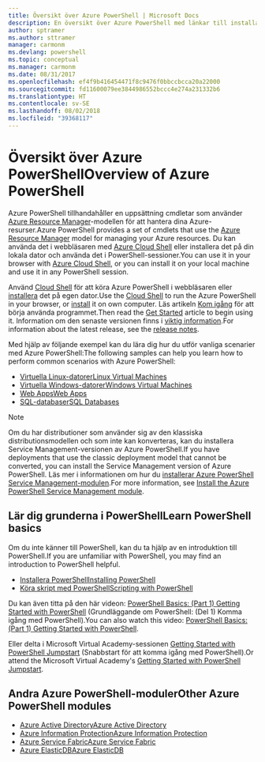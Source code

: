```yaml
---
title: Översikt över Azure PowerShell | Microsoft Docs
description: En översikt över Azure PowerShell med länkar till installation och konfiguration.
author: sptramer
ms.author: sttramer
manager: carmonm
ms.devlang: powershell
ms.topic: conceptual
ms.manager: carmonm
ms.date: 08/31/2017
ms.openlocfilehash: ef4f9b416454471f8c9476f0bbccbcca20a22000
ms.sourcegitcommit: fd11600079ee3844986552bccc4e274a231332b6
ms.translationtype: HT
ms.contentlocale: sv-SE
ms.lasthandoff: 08/02/2018
ms.locfileid: "39368117"
---
```

# <a name="overview-of-azure-powershell"></a><span data-ttu-id="9b47a-103">Översikt över Azure PowerShell</span><span class="sxs-lookup"><span data-stu-id="9b47a-103">Overview of Azure PowerShell</span></span>

<span data-ttu-id="9b47a-104">Azure PowerShell tillhandahåller en uppsättning cmdletar som använder [Azure Resource Manager](/azure/azure-resource-manager/resource-group-overview)-modellen för att hantera dina Azure-resurser.</span><span class="sxs-lookup"><span data-stu-id="9b47a-104">Azure PowerShell provides a set of cmdlets that use the [Azure Resource Manager](/azure/azure-resource-manager/resource-group-overview) model for managing your Azure resources.</span></span> <span data-ttu-id="9b47a-105">Du kan använda det i webbläsaren med [Azure Cloud Shell](/azure/cloud-shell/overview) eller installera det på din lokala dator och använda det i PowerShell-sessioner.</span><span class="sxs-lookup"><span data-stu-id="9b47a-105">You can use it in your browser with [Azure Cloud Shell](/azure/cloud-shell/overview), or you can install it on your local machine and use it in any PowerShell session.</span></span>

<span data-ttu-id="9b47a-106">Använd [Cloud Shell](/azure/cloud-shell/overview) för att köra Azure PowerShell i webbläsaren eller [installera](install-azurerm-ps.md) det på egen dator.</span><span class="sxs-lookup"><span data-stu-id="9b47a-106">Use the [Cloud Shell](/azure/cloud-shell/overview) to run the Azure PowerShell in your browser, or [install](install-azurerm-ps.md) it on own computer.</span></span> <span data-ttu-id="9b47a-107">Läs artikeln [Kom igång](get-started-azureps.md) för att börja använda programmet.</span><span class="sxs-lookup"><span data-stu-id="9b47a-107">Then read the [Get Started](get-started-azureps.md) article to begin using it.</span></span> <span data-ttu-id="9b47a-108">Information om den senaste versionen finns i [viktig information](release-notes-azureps.md).</span><span class="sxs-lookup"><span data-stu-id="9b47a-108">For information about the latest release, see the [release notes](release-notes-azureps.md).</span></span>

<span data-ttu-id="9b47a-109">Med hjälp av följande exempel kan du lära dig hur du utför vanliga scenarier med Azure PowerShell:</span><span class="sxs-lookup"><span data-stu-id="9b47a-109">The following samples can help you learn how to perform common scenarios with Azure PowerShell:</span></span>

* [<span data-ttu-id="9b47a-110">Virtuella Linux-datorer</span><span class="sxs-lookup"><span data-stu-id="9b47a-110">Linux Virtual Machines</span></span>](/azure/virtual-machines/virtual-machines-linux-powershell-samples?toc=/powershell/azure/toc.json)
* [<span data-ttu-id="9b47a-111">Virtuella Windows-datorer</span><span class="sxs-lookup"><span data-stu-id="9b47a-111">Windows Virtual Machines</span></span>](/azure/virtual-machines/virtual-machines-windows-powershell-samples?toc=/powershell/azure/toc.json)
* [<span data-ttu-id="9b47a-112">Web Apps</span><span class="sxs-lookup"><span data-stu-id="9b47a-112">Web Apps</span></span>](/azure/app-service-web/app-service-powershell-samples?toc=/powershell/azure/toc.json)
* [<span data-ttu-id="9b47a-113">SQL-databaser</span><span class="sxs-lookup"><span data-stu-id="9b47a-113">SQL Databases</span></span>](/azure/sql-database/sql-database-powershell-samples?toc=/powershell/azure/toc.json)

> [!NOTE]
> <span data-ttu-id="9b47a-114">Om du har distributioner som använder sig av den klassiska distributionsmodellen och som inte kan konverteras, kan du installera Service Management-versionen av Azure PowerShell.</span><span class="sxs-lookup"><span data-stu-id="9b47a-114">If you have deployments that use the classic deployment model that cannot be converted, you can install the Service Management version of Azure PowerShell.</span></span> <span data-ttu-id="9b47a-115">Läs mer i informationen om hur du [installerar Azure PowerShell Service Management-modulen](/powershell/azure/servicemanagement/install-azure-ps).</span><span class="sxs-lookup"><span data-stu-id="9b47a-115">For more information, see [Install the Azure PowerShell Service Management module](/powershell/azure/servicemanagement/install-azure-ps).</span></span>

## <a name="learn-powershell-basics"></a><span data-ttu-id="9b47a-116">Lär dig grunderna i PowerShell</span><span class="sxs-lookup"><span data-stu-id="9b47a-116">Learn PowerShell basics</span></span>

<span data-ttu-id="9b47a-117">Om du inte känner till PowerShell, kan du ta hjälp av en introduktion till PowerShell.</span><span class="sxs-lookup"><span data-stu-id="9b47a-117">If you are unfamiliar with PowerShell, you may find an introduction to PowerShell helpful.</span></span>

* [<span data-ttu-id="9b47a-118">Installera PowerShell</span><span class="sxs-lookup"><span data-stu-id="9b47a-118">Installing PowerShell</span></span>](/powershell/scripting/installing-windows-powershell)
* [<span data-ttu-id="9b47a-119">Köra skript med PowerShell</span><span class="sxs-lookup"><span data-stu-id="9b47a-119">Scripting with PowerShell</span></span>](/powershell/scripting/scripting-with-windows-powershell)

<span data-ttu-id="9b47a-120">Du kan även titta på den här videon: [PowerShell Basics: (Part 1) Getting Started with PowerShell](https://channel9.msdn.com/Blogs/Taste-of-Premier/PowerShellBasicsPart1) (Grundläggande om PowerShell: (Del 1) Komma igång med PowerShell).</span><span class="sxs-lookup"><span data-stu-id="9b47a-120">You can also watch this video: [PowerShell Basics: (Part 1) Getting Started with PowerShell](https://channel9.msdn.com/Blogs/Taste-of-Premier/PowerShellBasicsPart1).</span></span>

<span data-ttu-id="9b47a-121">Eller delta i Microsoft Virtual Academy-sessionen [Getting Started with PowerShell Jumpstart](https://mva.microsoft.com/liveevents/powershell-jumpstart) (Snabbstart för att komma igång med PowerShell).</span><span class="sxs-lookup"><span data-stu-id="9b47a-121">Or attend the Microsoft Virtual Academy's [Getting Started with PowerShell Jumpstart](https://mva.microsoft.com/liveevents/powershell-jumpstart).</span></span>

## <a name="other-azure-powershell-modules"></a><span data-ttu-id="9b47a-122">Andra Azure PowerShell-moduler</span><span class="sxs-lookup"><span data-stu-id="9b47a-122">Other Azure PowerShell modules</span></span>

* [<span data-ttu-id="9b47a-123">Azure Active Directory</span><span class="sxs-lookup"><span data-stu-id="9b47a-123">Azure Active Directory</span></span>](/powershell/azure/active-directory/)
* [<span data-ttu-id="9b47a-124">Azure Information Protection</span><span class="sxs-lookup"><span data-stu-id="9b47a-124">Azure Information Protection</span></span>](/powershell/azure/aip/)
* [<span data-ttu-id="9b47a-125">Azure Service Fabric</span><span class="sxs-lookup"><span data-stu-id="9b47a-125">Azure Service Fabric</span></span>](/powershell/azure/service-fabric/)
* [<span data-ttu-id="9b47a-126">Azure ElasticDB</span><span class="sxs-lookup"><span data-stu-id="9b47a-126">Azure ElasticDB</span></span>](/powershell/azure/elasticdbjobs/)